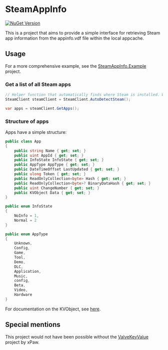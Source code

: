 # SteamAppInfo
[![NuGet Version](https://img.shields.io/nuget/v/SteamAppInfo)](https://www.nuget.org/packages/SteamAppInfo/)

This is a project that aims to provide a simple interface for retrieving Steam app information from the appinfo.vdf file within the local appcache.

## Usage

For a more comprehensive example, see the [SteamAppInfo.Example](https://github.com/jeppevinkel/SteamAppInfo/blob/main/SteamAppInfo.Example/Program.cs) project.

### Get a list of all Steam apps

```csharp
// Helper function that automatically finds where Steam is installed. Works on Windows, Linux and Mac with most standard installs.
SteamClient steamClient = SteamClient.AutoDetectSteam();

var apps = steamClient.GetApps();
```

### Structure of apps

Apps have a simple structure:

```csharp
public class App
{
    public string Name { get; set; }
    public uint AppId { get; set; }
    public InfoState InfoState { get; set; }
    public AppType AppType { get; set; }
    public DateTimeOffset LastUpdated { get; set; }
    public ulong Token { get; set; }
    public ReadOnlyCollection<byte> Hash { get; set; }
    public ReadOnlyCollection<byte>? BinaryDataHash { get; set; }
    public uint ChangeNumber { get; set; }
    public KVObject Data { get; set; }
}
```

```csharp
public enum InfoState
{
    NoInfo = 1,
    Normal = 2
}
```

```csharp
public enum AppType
{
    Unknown,
    Config,
    Game,
    Tool,
    Demo,
    DLC,
    Application,
    Music,
    config,
    Beta,
    Video,
    Hardware
}
```

For documentation on the KVObject, see [here](https://github.com/ValveResourceFormat/ValveKeyValue).

## Special mentions

This project would not have been possible without the [ValveKeyValue](https://github.com/ValveResourceFormat/ValveKeyValue) project by xPaw.
